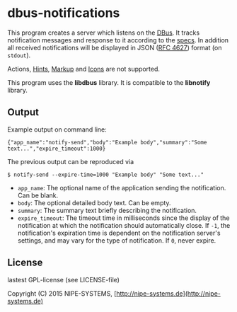 # dbus-notifications

This program creates a server which listens on the [DBus](https://wiki.freedesktop.org/www/Software/dbus/). It tracks notification messages and response to it according to the [specs](https://developer.gnome.org/notification-spec/). In addition all received notifications will be displayed in JSON ([RFC 4627](https://www.ietf.org/rfc/rfc4627.txt)) format (on `stdout`).

Actions, [Hints](https://developer.gnome.org/notification-spec/#hints), [Markup](https://developer.gnome.org/notification-spec/#markup) and [Icons](https://developer.gnome.org/notification-spec/#icons-and-images) are not supported.

This program uses the **libdbus** library. It is compatible to the **libnotify** library.

## Output

Example output on command line:

    {"app_name":"notify-send","body":"Example body","summary":"Some text...","expire_timeout":1000}

The previous output can be reproduced via

    $ notify-send --expire-time=1000 "Example body" "Some text..."

* `app_name`: The optional name of the application sending the notification. Can be blank.
* `body`: The optional detailed body text. Can be empty.
* `summary`: The summary text briefly describing the notification.
* `expire_timeout`: The timeout time in milliseconds since the display of the notification at which the notification should automatically close.
If `-1`, the notification's expiration time is dependent on the notification server's settings, and may vary for the type of notification. If `0`, never expire.

## License

lastest GPL-license (see LICENSE-file)

Copyright (C) 2015 NIPE-SYSTEMS, [http://nipe-systems.de](http://nipe-systems.de)
